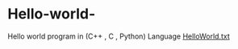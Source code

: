 # Hello-world-
Hello world program in (C++ , C , Python) Language 
[HelloWorld.txt](https://github.com/ashmeet07/Hello-world-/files/8903011/HelloWorld.txt)

